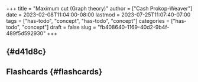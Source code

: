 +++
title = "Maximum cut (Graph theory)"
author = ["Cash Prokop-Weaver"]
date = 2023-02-08T11:04:00-08:00
lastmod = 2023-07-25T11:07:40-07:00
tags = ["has-todo", "concept", "has-todo", "concept"]
categories = ["has-todo", "concept"]
draft = false
slug = "fb408640-1169-40d2-9b4f-489f5d592930"
+++

##  {#d41d8c}


## Flashcards {#flashcards}
